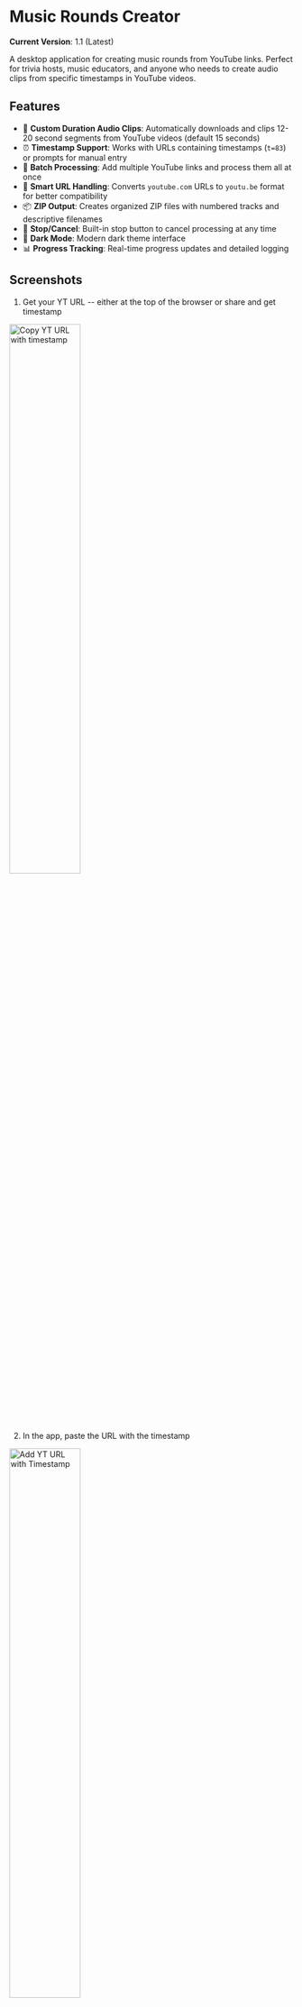# Music Rounds Creator

**Current Version**: 1.1 (Latest)

A desktop application for creating music rounds from YouTube links. Perfect for trivia hosts, music educators, and anyone who needs to create audio clips from specific timestamps in YouTube videos.

## Features

- 🎵 **Custom Duration Audio Clips**: Automatically downloads and clips 12-20 second segments from YouTube videos (default 15 seconds)
- ⏰ **Timestamp Support**: Works with URLs containing timestamps (`t=83`) or prompts for manual entry
- 📝 **Batch Processing**: Add multiple YouTube links and process them all at once
- 🎯 **Smart URL Handling**: Converts `youtube.com` URLs to `youtu.be` format for better compatibility
- 📦 **ZIP Output**: Creates organized ZIP files with numbered tracks and descriptive filenames
- 🛑 **Stop/Cancel**: Built-in stop button to cancel processing at any time
- 🌙 **Dark Mode**: Modern dark theme interface
- 📊 **Progress Tracking**: Real-time progress updates and detailed logging

## Screenshots
1. Get your YT URL -- either at the top of the browser or share and get timestamp
<img style="width: 50%;" alt="Copy YT URL with timestamp" src="https://github.com/user-attachments/assets/92a0560d-5464-4843-994d-65f773b6a26d" />

2. In the app, paste the URL with the timestamp
<img style="width: 50%;" alt="Add YT URL with Timestamp" src="https://github.com/user-attachments/assets/2cd59895-69c2-441c-b99f-bdd0ee7c4e22" />

3. If you don't use the timestamp feature in the YT link you will be prompted to say where you want the audio clip to start
<img style="width: 50%;" alt="Add YT URL without timestamp" src="https://github.com/user-attachments/assets/134145f0-331a-4e45-b363-f3d47ca8a64d" />

## System Requirements

- **Python 3.9 or higher** (Python 3.10+ recommended)
- **FFmpeg** (required for audio processing)
- **Internet connection** (for downloading YouTube content)

## Installation

### Option 1: Standalone Executable (Recommended) 🎯

**For most users - no technical setup required!**

Download the appropriate executable for your system:

#### **Windows (Latest)**
- **Download**: [MusicRoundsCreator_Windows_20250812_120053.zip](https://dev.107w.io/MusicRoundsCreator_Windows_20250812_120053.zip)
- **MD5 Hash**: `8BB596366463BCFCFBFBC32E9338B132`
- **Size**: 124MB

#### **macOS (Latest)**
- **Download**: [MusicRoundsCreator_macOS_20250812_111433.zip](https://dev.107w.io/MusicRoundsCreator_macOS_20250812_111433.zip)
- **MD5 Hash**: `1812C3C6310E25F387ABD3DB65107327`
- **Size**: 58MB

**Installation Steps:**
1. Download the ZIP file for your platform using the link above
2. Extract the ZIP file to a folder of your choice
3. Double-click the executable to run
4. **macOS**: If blocked by security:
   - **Option 1**: Right-click the app and select "Open" from the context menu
   - **Option 2**: Go to System Preferences → Privacy & Security → Security section → Click "Open Anyway" next to MusicRoundsCreator
5. **Windows**: If SmartScreen blocks it, click "More info" then "Run anyway"

**File Integrity Verification:**
To verify the downloaded file hasn't been corrupted, you can check the MD5 hash:

**Windows:**
```powershell
Get-FileHash -Algorithm MD5 "MusicRoundsCreator_Windows_20250812_120053.zip"
```

**macOS/Linux:**
```bash
md5 MusicRoundsCreator_macOS_20250812_111433.zip
```

The hash should match the one listed above for your platform.

**Requirements:**
- **macOS**: macOS 10.14 (Mojave) or later
- **Windows**: Windows 10 or later
- **No additional software required** - everything is bundled!

### Option 2: Developer Installation

For developers who want to modify the code or build their own executables.

#### Prerequisites

##### 1. Install Python

**macOS:**
```bash
# Using Homebrew (recommended)
brew install python

# Or download from python.org
# Visit https://www.python.org/downloads/macos/
```

**Windows:**
```bash
# Download from python.org
# Visit https://www.python.org/downloads/windows/
# Make sure to check "Add Python to PATH" during installation
```

##### 2. Install FFmpeg

**macOS:**
```bash
# Using Homebrew (recommended)
brew install ffmpeg

# Or using MacPorts
sudo port install ffmpeg
```

**Windows:**
```bash
# Using Chocolatey (recommended)
choco install ffmpeg

# Or download from https://ffmpeg.org/download.html
# Extract to C:\ffmpeg and add to PATH
```

#### Application Installation

##### Option A: Clone and Run

1. **Clone the repository:**
```bash
git clone https://github.com/pardeema/trivia-music.git
cd trivia-music
```

2. **Install Python dependencies:**
```bash
pip install -r requirements.txt
```

3. **Run the application:**
```bash
python main.py
```

##### Option B: Download and Run

1. **Download the repository:**
   - Click the green "Code" button on GitHub
   - Select "Download ZIP"
   - Extract the ZIP file to your desired location

2. **Open terminal/command prompt:**
   - Navigate to the extracted folder
   - Install dependencies: `pip install -r requirements.txt`
   - Run: `python main.py`

#### Building Standalone Executables

To create your own standalone executables:

```bash
# Build for current platform
python build_all.py

# Or build specifically for each platform
python build_macos.py    # macOS only
python build_windows.py  # Windows only
```

**Important Notes for Developers:**

- **macOS**: Uses PyQt6 for better compatibility with PyInstaller
- **Windows**: Uses PyQt5 to avoid DLL loading issues with PyInstaller
- **Dependencies**: The `requirements.txt` automatically installs the correct PyQt version for your platform
- **FFmpeg**: Build scripts automatically download and include FFmpeg binaries

This will create ZIP files with standalone executables that include all dependencies.

## Usage Guide

### Adding YouTube Links

#### Method 1: URLs with Timestamps
1. Copy a YouTube URL that includes a timestamp:
   ```
   https://youtu.be/VIDEO_ID?t=83
   https://youtu.be/VIDEO_ID?si=something&t=139
   ```
2. Paste the URL in the input field
3. Click "Add to List"
4. The timestamp will be automatically detected and displayed
5. Edit the clip duration (12-20 seconds) using the spinbox next to each link if needed

#### Method 2: Manual Timestamp Entry
1. Paste a YouTube URL without a timestamp:
   ```
   https://youtu.be/VIDEO_ID
   https://youtube.com/watch?v=VIDEO_ID
   ```
2. Click "Add to List"
3. Enter the start time when prompted:
   - **Seconds only**: `83` (for 1:23)
   - **Minutes:Seconds**: `1:23`
   - **Hours:Minutes:Seconds**: `1:23:45`
4. Edit the clip duration (12-20 seconds) using the spinbox next to each link if needed

### Processing Tracks

1. **Set Output Directory** (optional):
   - Click "Browse..." to select where ZIP files will be saved
   - Default: Desktop folder

2. **Process All Tracks**:
   - Click "Create Music Round"
   - Monitor progress in the log panel
   - Use "Stop Processing" if needed

3. **Output**:
   - ZIP file created with format: `music_rounds_YYYYMMDD_HHMMSS.zip`
   - Tracks named: `01-Artist_Song_Title.mp3`, `02-Another_Song.mp3`, etc.

### Track Management

- **Numbered List**: Tracks are automatically numbered (1, 2, 3...) as you add them
- **Individual Duration Control**: Each track has its own duration spinbox (12-20 seconds)
- **Remove Individual Tracks**: Click the "×" button next to any track to remove it
- **Clear All**: Use "Clear All" to remove all tracks and start over
- **Processing Order**: Tracks are processed in the order they appear in the list

## File Formats

### Input
- **YouTube URLs**: Any valid YouTube video URL
- **Timestamp Formats**: 
  - URL parameter: `?t=83` or `&t=139`
  - Manual entry: `83`, `1:23`, `1:23:45`

### Output
- **Audio Format**: MP3 (128kbps, 44.1kHz)
- **Clip Duration**: 12-20 seconds per track (user configurable, default 15)
- **File Size**: ~190-320KB per track (varies with duration, much smaller than full videos)
- **Archive**: ZIP file containing all processed tracks

## Troubleshooting

### Common Issues

#### "FFmpeg not found"
- **Solution**: Install FFmpeg (see Installation section)
- **Verify**: Run `ffmpeg -version` in terminal

#### "Python not found"
- **Solution**: Install Python and add to PATH
- **Verify**: Run `python --version` in terminal

#### "Download fails"
- **Solution**: Check internet connection and URL validity
- **Try**: Different YouTube URL or timestamp

#### "Processing hangs"
- **Solution**: Use "Stop Processing" button
- **Try**: Processing fewer tracks at once

#### "Permission denied"
- **macOS**: Check folder permissions
- **Windows**: Run as administrator if needed

#### "macOS Security Warning - App can't be opened"
- **Solution**: macOS blocks unsigned apps by default
- **Option 1**: Right-click the app → "Open" → "Open" in the dialog
- **Option 2**: System Preferences → Privacy & Security → Security section → "Open Anyway"
- **Why**: This happens because the app isn't code-signed by Apple (common for open-source apps)

### Performance Tips

- **Batch Size**: Process 5-10 tracks at a time for best performance
- **Internet**: Use stable internet connection
- **Storage**: Ensure sufficient disk space (~1MB per track)
- **Memory**: Close other applications if processing many tracks

## Technical Details

### Dependencies
- **PyQt6**: GUI framework
- **yt-dlp**: YouTube video downloading
- **pydub**: Audio processing (fallback)
- **FFmpeg**: Audio conversion and clipping

### Architecture
- **Multi-threaded**: Downloads run in background threads
- **External FFmpeg**: Uses FFmpeg for precise 15-second clipping
- **Smart URL handling**: Converts formats for better compatibility
- **Error handling**: Graceful failure recovery and user feedback

## Contributing

1. Fork the repository
2. Create a feature branch
3. Make your changes
4. Test thoroughly
5. Submit a pull request

## License

This project is licensed under the MIT License - see the [LICENSE](LICENSE) file for details.

The MIT License is one of the most permissive open source licenses, allowing:
- ✅ Commercial use
- ✅ Modification
- ✅ Distribution
- ✅ Private use
- ✅ No warranty requirements

**Note**: This project uses FFmpeg (LGPL/GPL) and yt-dlp (Unlicense) as dependencies. The MIT license applies to this project's code, while the dependencies maintain their respective licenses.

## Support

For issues and questions:
- Create an issue on GitHub
- Check the troubleshooting section above
- Ensure all prerequisites are installed

## Changelog

### Version 1.1 (Latest)
- **Fixed Windows PyQt6 DLL loading issues** - Switched to PyQt5 for better compatibility
- **Improved font scaling** - Responsive fonts that scale properly with window resizing
- **Enhanced platform compatibility** - macOS uses PyQt6, Windows uses PyQt5
- **Better user experience** - Improved readability and responsive design
- **Updated documentation** - Added developer notes and troubleshooting information

### Version 1.0
- Initial release
- 15-second audio clip creation
- YouTube timestamp support
- Batch processing
- Dark mode interface
- ZIP output with descriptive filenames
- Stop/cancel functionality
- Numbered track list

